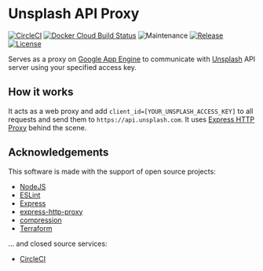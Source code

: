 # Unsplash API Proxy

[![CircleCI](https://img.shields.io/circleci/project/github/ayltai/unsplash-api-proxy/master.svg?style=flat)](https://circleci.com/gh/ayltai/unsplash-api-proxy)
[![Docker Cloud Build Status](https://img.shields.io/docker/cloud/build/ayltai/unsplash-api-proxy)](https://cloud.docker.com/u/ayltai/repository/docker/ayltai/unsplash-api-proxy)
![Maintenance](https://img.shields.io/maintenance/yes/2020)
[![Release](https://img.shields.io/github/release/ayltai/unsplash-api-proxy.svg?style=flat)](https://github.com/ayltai/unsplash-api-proxy/releases)
[![License](https://img.shields.io/github/license/ayltai/unsplash-api-proxy.svg?style=flat)](https://github.com/ayltai/unsplash-api-proxy/blob/master/LICENSE)

Serves as a proxy on [Google App Engine](https://cloud.google.com/appengine) to communicate with [Unsplash](https://unsplash.com) API server using your specified access key.

## How it works
It acts as a web proxy and add `client_id=[YOUR_UNSPLASH_ACCESS_KEY]` to all requests and send them to `https://api.unsplash.com`. It uses [Express HTTP Proxy](https://github.com/villadora/express-http-proxy) behind the scene.

## Acknowledgements
This software is made with the support of open source projects:
* [NodeJS](https://nodejs.org)
* [ESLint](https://eslint.org)
* [Express](https://expressjs.com/)
* [express-http-proxy](https://github.com/villadora/express-http-proxy)
* [compression](https://github.com/expressjs/compression)
* [Terraform](https://www.terraform.io)

... and closed source services:
* [CircleCI](https://circleci.com)
